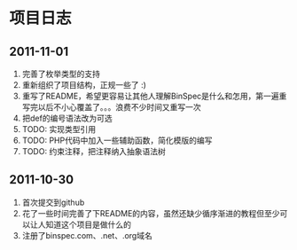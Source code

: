 项目日志
==========

2011-11-01
---------
1. 完善了枚举类型的支持
2. 重新组织了项目结构，正规一些了 :)
3. 重写了README，希望更容易让其他人理解BinSpec是什么和怎用，第一遍重写完以后不小心覆盖了。。。浪费不少时间又重写一次
4. 把def的编号语法改为可选
5. TODO: 实现类型引用
6. TODO: PHP代码中加入一些辅助函数，简化模版的编写
7. TODO: 约束注释，把注释纳入抽象语法树

2011-10-30
----------
1. 首次提交到github
2. 花了一些时间完善了下README的内容，虽然还缺少循序渐进的教程但至少可以让人知道这个项目是做什么的
3. 注册了binspec.com、.net、.org域名
